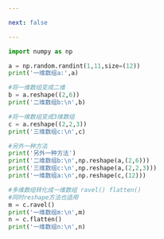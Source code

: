 ```yaml
---

next: false

---
```




<BlogInfo id="555" title="13.改变数组的维度" author="白日梦想猿" pv=0 read_times=0 pre_cost_time="0分22秒" category="numpy学习" tag_list="['numpy学习']" create_time="2020.04.23 16:13:23" update_time="2020.04.23 16:34:02" />

```python
import numpy as np

a = np.random.randint(1,11,size=(12))
print('一维数组a:',a)

#将一维数组变成二维
b = a.reshape((2,6))
print('二维数组b:\n',b)

#将一维数组变成3维数组
c = a.reshape((2,2,3))
print('三维数组c:\n',c)

#另外一种方法
print('另外一种方法')
print('二维数组b:\n',np.reshape(a,(2,6)))
print('三维数组c:\n',np.reshape(a,(2,2,3)))
print('一维数组a:\n',np.reshape(c,(12)))

#多维数组转化成一维数组 ravel() flatten()
#同时reshape方法也适用
m = c.ravel()
print('一维数组m:\n',m)
n = c.flatten()
print('一维数组n:\n',n)
```



<ActionBox />
